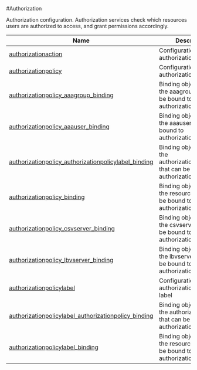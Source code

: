 #Authorization

Authorization configuration. Authorization services check which resources users are authorized to access, and grant permissions accordingly.


<table><thead><tr><th>Name</th><th>Description</th></tr></thead><tbody><tr><td><a href=".././authorizationaction/authorizationaction/">authorizationaction</a></td><td>Configuration for authorization action</td></tr><tr><td><a href=".././authorizationpolicy/authorizationpolicy/">authorizationpolicy</a></td><td>Configuration for authorization policy</td></tr><tr><td><a href=".././authorizationpolicy_aaagroup_binding/authorizationpolicy_aaagroup_binding/">authorizationpolicy_aaagroup_binding</a></td><td>Binding object showing the aaagroup that can be bound to authorizationpolicy</td></tr><tr><td><a href=".././authorizationpolicy_aaauser_binding/authorizationpolicy_aaauser_binding/">authorizationpolicy_aaauser_binding</a></td><td>Binding object showing the aaauser that can be bound to authorizationpolicy</td></tr><tr><td><a href=".././authorizationpolicy_authorizationpolicylabel_binding/authorizationpolicy_authorizationpolicylabel_binding/">authorizationpolicy_authorizationpolicylabel_binding</a></td><td>Binding object showing the authorizationpolicylabel that can be bound to authorizationpolicy</td></tr><tr><td><a href=".././authorizationpolicy_binding/authorizationpolicy_binding/">authorizationpolicy_binding</a></td><td>Binding object showing the resources that can be bound to authorizationpolicy</td></tr><tr><td><a href=".././authorizationpolicy_csvserver_binding/authorizationpolicy_csvserver_binding/">authorizationpolicy_csvserver_binding</a></td><td>Binding object showing the csvserver that can be bound to authorizationpolicy</td></tr><tr><td><a href=".././authorizationpolicy_lbvserver_binding/authorizationpolicy_lbvserver_binding/">authorizationpolicy_lbvserver_binding</a></td><td>Binding object showing the lbvserver that can be bound to authorizationpolicy</td></tr><tr><td><a href=".././authorizationpolicylabel/authorizationpolicylabel/">authorizationpolicylabel</a></td><td>Configuration for authorization policy label</td></tr><tr><td><a href=".././authorizationpolicylabel_authorizationpolicy_binding/authorizationpolicylabel_authorizationpolicy_binding/">authorizationpolicylabel_authorizationpolicy_binding</a></td><td>Binding object showing the authorizationpolicy that can be bound to authorizationpolicylabel</td></tr><tr><td><a href=".././authorizationpolicylabel_binding/authorizationpolicylabel_binding/">authorizationpolicylabel_binding</a></td><td>Binding object showing the resources that can be bound to authorizationpolicylabel</td></tr></tbody></table>
